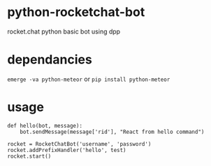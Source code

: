 # python-rocketchat-bot
rocket.chat python basic bot using dpp

# dependancies
`emerge -va python-meteor`
or
`pip install python-meteor`

# usage
```
def hello(bot, message):
    bot.sendMessage(message['rid'], "React from hello command")

rocket = RocketChatBot('username', 'password')
rocket.addPrefixHandler('hello', test)
rocket.start()
```
